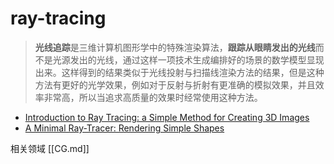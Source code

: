 # ray-tracing

> **光线追踪**是三维计算机图形学中的特殊渲染算法，**跟踪从眼睛发出的光线**而不是光源发出的光线，通过这样一项技术生成编排好的场景的数学模型显现出来。这样得到的结果类似于光线投射与扫描线渲染方法的结果，但是这种方法有更好的光学效果，例如对于反射与折射有更准确的模拟效果，并且效率非常高，所以当追求高质量的效果时经常使用这种方法。

- [Introduction to Ray Tracing: a Simple Method for Creating 3D Images](https://www.scratchapixel.com/lessons/3d-basic-rendering/introduction-to-ray-tracing/how-does-it-work)
- [A Minimal Ray-Tracer: Rendering Simple Shapes](https://www.scratchapixel.com/lessons/3d-basic-rendering/minimal-ray-tracer-rendering-simple-shapes)

相关领域 [[CG.md]]



[//begin]: # "Autogenerated link references for markdown compatibility"
[CG]: CG "CG"
[//end]: # "Autogenerated link references"
